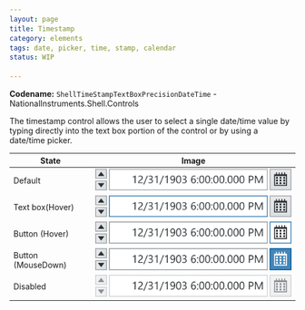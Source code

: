 ```yaml
---
layout: page
title: Timestamp
category: elements
tags: date, picker, time, stamp, calendar
status: WIP

---
```


**Codename:** `ShellTimeStampTextBoxPrecisionDateTime` - NationalInstruments.Shell.Controls

The timestamp control allows the user to select a single date/time value by typing directly into the text box portion of the control or by using a date/time picker.

| State                  | Image         |
| ---------------------- |:-------------:|
| Default                | ![Alt text](../../images/elements/timestamp/timestamp-normal.svg)             |
| Text box(Hover)        | ![Alt text](../../images/elements/timestamp/timestamp-hover-text.svg)         |
| Button (Hover)         | ![Alt text](../../images/elements/timestamp/timestamp-hover-button.svg)       |
| Button (MouseDown)     | ![Alt text](../../images/elements/timestamp/timestamp-mouse-down-button.svg)  |
| Disabled               | ![Alt text](../../images/elements/timestamp/timestamp-disabled.svg)           |


